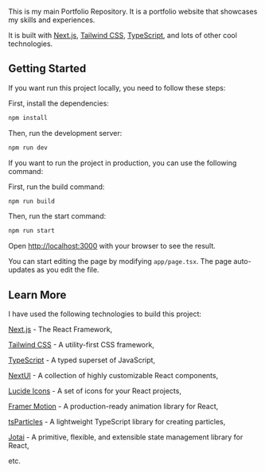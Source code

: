 This is my main Portfolio Repository. It is a portfolio website that showcases my skills and experiences.

It is built with [Next.js](https://nextjs.org/), [Tailwind CSS](https://tailwindcss.com/), [TypeScript](https://www.typescriptlang.org/), and lots of other cool technologies.

## Getting Started

If you want run this project locally, you need to follow these steps:

First, install the dependencies:

```bash
npm install
```

Then, run the development server:

```bash
npm run dev
```

If you want to run the project in production, you can use the following command:

First, run the build command:

```bash
npm run build
```

Then, run the start command:

```bash
npm run start
```

Open [http://localhost:3000](http://localhost:3000) with your browser to see the result.

You can start editing the page by modifying `app/page.tsx`. The page auto-updates as you edit the file.

## Learn More

I have used the following technologies to build this project:

[Next.js](https://nextjs.org/) - The React Framework,

[Tailwind CSS](https://tailwindcss.com/) - A utility-first CSS framework,

[TypeScript](https://www.typescriptlang.org/) - A typed superset of JavaScript,

[NextUI](https://nextui.org/) - A collection of highly customizable React components,

[Lucide Icons](https://lucide.dev/) - A set of icons for your React projects,

[Framer Motion](https://www.framer.com/motion/) - A production-ready animation library for React,

[tsParticles](https://particles.js.org/) - A lightweight TypeScript library for creating particles,

[Jotai](https://jotai.org/) - A primitive, flexible, and extensible state management library for React,

etc.



